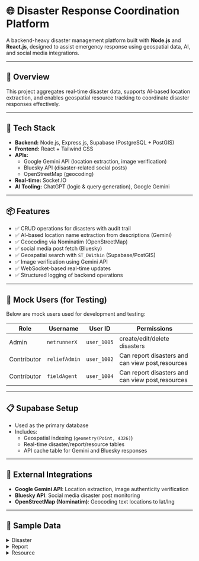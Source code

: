 # 🌐 Disaster Response Coordination Platform

A backend-heavy disaster management platform built with **Node.js** and **React.js**, designed to assist emergency response using geospatial data, AI, and social media integrations.

---

## 📌 Overview

This project aggregates real-time disaster data, supports AI-based location extraction, and enables geospatial resource tracking to coordinate disaster responses effectively.

---

## 🔧 Tech Stack

- **Backend:** Node.js, Express.js, Supabase (PostgreSQL + PostGIS)
- **Frontend:** React + Tailwind CSS
- **APIs:**
  - Google Gemini API (location extraction, image verification)
  - Bluesky API (disaster-related social posts)
  - OpenStreetMap (geocoding)
- **Real-time:** Socket.IO
- **AI Tooling:** ChatGPT (logic & query generation), Google Gemini

---

## 📦 Features

- ✅ CRUD operations for disasters with audit trail
- ✅ AI-based location name extraction from descriptions (Gemini)
- ✅ Geocoding via Nominatim (OpenStreetMap)
- ✅ social media post fetch (Bluesky)
- ✅ Geospatial search with `ST_DWithin` (Supabase/PostGIS)
- ✅ Image verification using Gemini API
- ✅ WebSocket-based real-time updates
- ✅ Structured logging of backend operations

---
## 👤 Mock Users (for Testing)

Below are mock users used for development and testing:

| Role         | Username     | User ID      | Permissions                                      |
|--------------|--------------|--------------|--------------------------------------------------|
| Admin        | `netrunnerX` | `user_1005`  | create/edit/delete disasters        |
| Contributor  | `reliefAdmin`| `user_1002`  | Can report disasters and can view post,resources |
| Contributor  | `fieldAgent` | `user_1004`  | Can report disasters and can view post,resources |

---

## 📋 Supabase Setup

- Used as the primary database
- Includes:
  - Geospatial indexing (`geometry(Point, 4326)`)
  - Real-time disaster/report/resource tables
  - API cache table for Gemini and Bluesky responses

---

## 🔗 External Integrations

- **Google Gemini API**: Location extraction, image authenticity verification
- **Bluesky API**: Social media disaster post monitoring
- **OpenStreetMap (Nominatim)**: Geocoding text locations to lat/lng

---

## 📁 Sample Data

<details>
<summary>Disaster</summary>

```json
{
  "title": "NYC Flood",
  "location_name": "Manhattan, NYC",
  "description": "Heavy flooding in Manhattan",
  "tags": ["flood", "urgent"],
  "owner_id": "netrunnerX"
}
```
</details>

<details> 
<summary>Report</summary>
```json
{
  "disaster_id": "123",
  "user_id": "citizen1",
  "content": "Need food in Lower East Side",
  "image_url": "http://example.com/flood.jpg",
  "verification_status": "pending"
}
```
  </details>
  
<details>
  <summary>Resource</summary>
```json
{
  "disaster_id": "123",
  "name": "Red Cross Shelter",
  "location_name": "Lower East Side, NYC",
  "type": "shelter"
}
```
</details>
